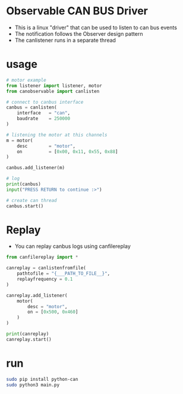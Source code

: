 # Observable CAN BUS Driver
- This is a linux "driver" that can be used to listen to can bus events
- The notification follows the Observer design pattern
- The canlistener runs in a separate thread

# usage
```python
# motor example
from listener import listener, motor
from canobservable import canlisten

# connect to canbus interface
canbus = canlisten(
    interface   = "can",
    baudrate    = 250000
)

# listening the motor at this channels
m = motor(
    desc        = "motor", 
    on          = [0x00, 0x11, 0x55, 0x88]
)

canbus.add_listener(m)

# log
print(canbus)
input("PRESS RETURN to continue :>")

# create can thread
canbus.start()
```
# Replay
- You can replay canbus logs using canfilereplay
```python
from canfilereplay import *

canreplay = canlistenfromfile(
	pathtofile = "{___PATH_TO_FILE__}",
    replayfrequency = 0.1
)

canreplay.add_listener(
    motor(
        desc = "motor", 
        on = [0x500, 0x460]
    )
)

print(canreplay)
canreplay.start()
```
# run
```sh
sudo pip install python-can
sudo python3 main.py 
```
